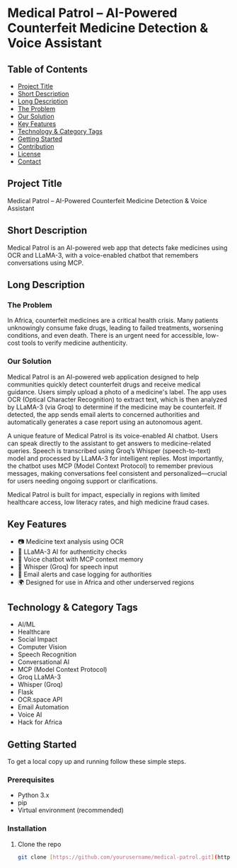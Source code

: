# Medical Patrol – AI-Powered Counterfeit Medicine Detection & Voice Assistant

## Table of Contents
- [Project Title](#project-title)
- [Short Description](#short-description)
- [Long Description](#long-description)
- [The Problem](#the-problem)
- [Our Solution](#our-solution)
- [Key Features](#key-features)
- [Technology & Category Tags](#technology--category-tags)
- [Getting Started](#getting-started)
- [Contribution](#contribution)
- [License](#license)
- [Contact](#contact)

## Project Title
Medical Patrol – AI-Powered Counterfeit Medicine Detection & Voice Assistant

## Short Description
Medical Patrol is an AI-powered web app that detects fake medicines using OCR and LLaMA-3, with a voice-enabled chatbot that remembers conversations using MCP.

## Long Description

### The Problem
In Africa, counterfeit medicines are a critical health crisis. Many patients unknowingly consume fake drugs, leading to failed treatments, worsening conditions, and even death. There is an urgent need for accessible, low-cost tools to verify medicine authenticity.

### Our Solution
Medical Patrol is an AI-powered web application designed to help communities quickly detect counterfeit drugs and receive medical guidance. Users simply upload a photo of a medicine's label. The app uses OCR (Optical Character Recognition) to extract text, which is then analyzed by LLaMA-3 (via Groq) to determine if the medicine may be counterfeit. If detected, the app sends email alerts to concerned authorities and automatically generates a case report using an autonomous agent.

A unique feature of Medical Patrol is its voice-enabled AI chatbot. Users can speak directly to the assistant to get answers to medicine-related queries. Speech is transcribed using Groq’s Whisper (speech-to-text) model and processed by LLaMA-3 for intelligent replies. Most importantly, the chatbot uses MCP (Model Context Protocol) to remember previous messages, making conversations feel consistent and personalized—crucial for users needing ongoing support or clarifications.

Medical Patrol is built for impact, especially in regions with limited healthcare access, low literacy rates, and high medicine fraud cases.

## Key Features
- 📷 Medicine text analysis using OCR
- 🤖 LLaMA-3 AI for authenticity checks
- 🧠 Voice chatbot with MCP context memory
- 🎤 Whisper (Groq) for speech input
- 📧 Email alerts and case logging for authorities
- 🌍 Designed for use in Africa and other underserved regions

## Technology & Category Tags
- AI/ML
- Healthcare
- Social Impact
- Computer Vision
- Speech Recognition
- Conversational AI
- MCP (Model Context Protocol)
- Groq LLaMA-3
- Whisper (Groq)
- Flask
- OCR.space API
- Email Automation
- Voice AI
- Hack for Africa

## Getting Started
To get a local copy up and running follow these simple steps.

### Prerequisites
- Python 3.x
- pip
- Virtual environment (recommended)

### Installation
1. Clone the repo
   ```bash
   git clone [https://github.com/yourusername/medical-patrol.git](https://github.com/yourusername/medical-patrol.git)
